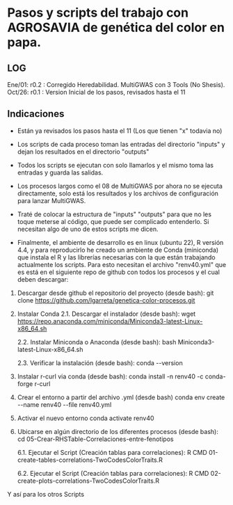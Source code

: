 # Pasos y scripts del trabajo con AGROSAVIA de genética del color en papa.

## LOG
Ene/01: r0.2 : Corregido Heredabilidad. MultiGWAS con 3 Tools (No Shesis).
Oct/26: r0.1 : Version Inicial de los pasos, revisados hasta el 11

## Indicaciones
- Están ya revisados los pasos hasta el 11 (Los que tienen "x" todavia no)

- Los scripts de cada proceso toman las entradas del directorio "inputs" y dejan los resultados en el directorio "outputs"

- Todos los scripts se ejecutan con solo llamarlos y el mismo toma las entradas y guarda las salidas.

- Los procesos largos como el 08 de MultiGWAS por ahora no se ejecuta directamente, solo está los resultados y los archivos de configuración para lanzar MultiGWAS.

- Traté de colocar la estructura de "inputs" "outputs" para que no les toque meterse al código, que puede ser complicado entenderlo. Si necesitan algo de uno de estos scripts me dicen.

- Finalmente, el ambiente de desarrollo es en linux (ubuntu 22), R versión 4.4, y para reproducirlo he creado un ambiente de Conda (miniconda) que  instala el R y las librerías necesarias con la que están trabajando actualmente los scripts. Para esto necesitan el archivo "renv40.yml" que es está en el siguiente repo de github con todos los procesos y el cual deben descargar:

1. Descargar desde github el repositorio del proyecto (desde bash):
git clone https://github.com/lgarreta/genetica-color-procesos.git

2. Instalar Conda
    2.1. Descargar el instalador (desde bash):
wget https://repo.anaconda.com/miniconda/Miniconda3-latest-Linux-x86_64.sh

    2.2. Instalar Miniconda o Anaconda (desde bash):
bash Miniconda3-latest-Linux-x86_64.sh

    2.3. Verificar la instalación (desde bash): 
conda --version

3. Instalar r-curl via conda (desde bash):
conda install -n renv40 -c conda-forge r-curl

4. Crear el entorno a partir del archivo .yml (desde bash)
conda env create --name renv40 --file renv40.yml

5. Activar el nuevo entorno
conda activate renv40

6. Ubicarse en algún directorio de los diferentes procesos (desde bash):
    cd 05-Crear-RHSTable-Correlaciones-entre-fenotipos

    6.1. Ejecutar el Script (Creación tablas para correlaciones):
    R CMD 01-create-tables-correlations-TwoCodesColorTraits.R

    6.2. Ejecutar el Script (Creación tablas para correlaciones):
    R CMD 02-create-plots-correlations-TwoCodesColorTraits.R

Y así para los otros Scripts






